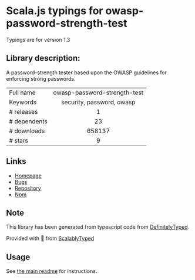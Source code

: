 
# Scala.js typings for owasp-password-strength-test

Typings are for version 1.3

## Library description:
A password-strength tester based upon the OWASP guidelines for enforcing strong passwords.

|                    |                 |
| ------------------ | :-------------: |
| Full name          | owasp-password-strength-test |
| Keywords           | security, password, owasp |
| # releases         | 1 |
| # dependents       | 23 |
| # downloads        | 658137 |
| # stars            | 9 |

## Links
- [Homepage](https://github.com/nowsecure/owasp-password-strength-test)
- [Bugs](https://github.com/nowsecure/owasp-password-strength-test/issues)
- [Repository](https://github.com/nowsecure/owasp-password-strength-test)
- [Npm](https://www.npmjs.com/package/owasp-password-strength-test)
    


## Note
This library has been generated from typescript code from [DefinitelyTyped](https://definitelytyped.org).

Provided with :purple_heart: from [ScalablyTyped](https://github.com/oyvindberg/ScalablyTyped)

## Usage
See [the main readme](../../readme.md) for instructions.


